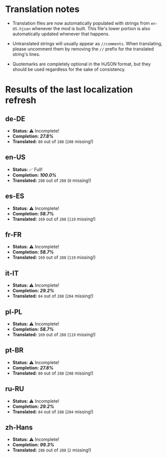 # Translation notes
- Translation files are now automatically populated with strings from `en-US.hjson` whenever the mod is built. This file's lower portion is also automatically updated whenever that happens.

- Untranslated strings will usually appear as `//comments`. When translating, please uncomment them by removing the `//` prefix for the translated string's lines.

- Quotemarks are completely optional in the HJSON format, but they should be used regardless for the sake of consistency.

# Results of the last localization refresh

## de-DE
- **Status:** ⚠️ Incomplete!
- **Completion:** ***27.8%***
- **Translated:** `80` out of `288` (`208` missing!)

## en-US
- **Status:** ✅ Full!
- **Completion:** ***100.0%***
- **Translated:** `288` out of `288` (`0` missing!)

## es-ES
- **Status:** ⚠️ Incomplete!
- **Completion:** ***58.7%***
- **Translated:** `169` out of `288` (`119` missing!)

## fr-FR
- **Status:** ⚠️ Incomplete!
- **Completion:** ***58.7%***
- **Translated:** `169` out of `288` (`119` missing!)

## it-IT
- **Status:** ⚠️ Incomplete!
- **Completion:** ***29.2%***
- **Translated:** `84` out of `288` (`204` missing!)

## pl-PL
- **Status:** ⚠️ Incomplete!
- **Completion:** ***58.7%***
- **Translated:** `169` out of `288` (`119` missing!)

## pt-BR
- **Status:** ⚠️ Incomplete!
- **Completion:** ***27.8%***
- **Translated:** `80` out of `288` (`208` missing!)

## ru-RU
- **Status:** ⚠️ Incomplete!
- **Completion:** ***29.2%***
- **Translated:** `84` out of `288` (`204` missing!)

## zh-Hans
- **Status:** ⚠️ Incomplete!
- **Completion:** ***99.3%***
- **Translated:** `286` out of `288` (`2` missing!)

